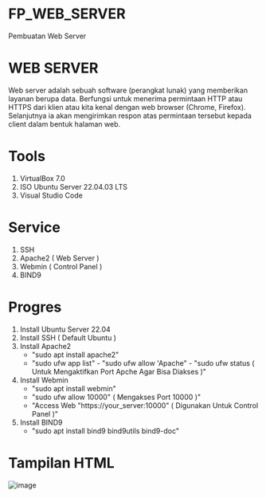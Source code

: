 # FP_WEB_SERVER
Pembuatan Web Server

# WEB SERVER
Web server adalah sebuah software (perangkat lunak) yang memberikan layanan berupa data. Berfungsi untuk menerima permintaan HTTP atau HTTPS dari klien atau kita kenal dengan web browser (Chrome, Firefox). Selanjutnya ia akan mengirimkan respon atas permintaan tersebut kepada client dalam bentuk halaman web.

# Tools
1. VirtualBox 7.0
2. ISO Ubuntu Server 22.04.03 LTS
3. Visual Studio Code

# Service
1. SSH
2. Apache2 ( Web Server )
3. Webmin ( Control Panel )
4. BIND9

# Progres
1. Install Ubuntu Server 22.04
2. Install SSH ( Default Ubuntu )
3. Install Apache2
      - "sudo apt install apache2"
      - "sudo ufw app list" - "sudo ufw allow 'Apache" - "sudo ufw status ( Untuk Mengaktifkan Port Apche Agar Bisa Diakses )"
4. Install Webmin
      - "sudo apt install webmin"
      - "sudo ufw allow 10000" ( Mengakses Port 10000 )"
      - "Access Web "https://your_server:10000" ( Digunakan Untuk Control Panel )"
5. Install BIND9
      - "sudo apt install bind9 bind9utils bind9-doc"

# Tampilan HTML
![image](https://github.com/krisnayogix/FINAL_PROJECTT_WEB_SERVER/assets/145538870/6d8dda5e-743b-4e32-9e3c-30e576db2351)

   
